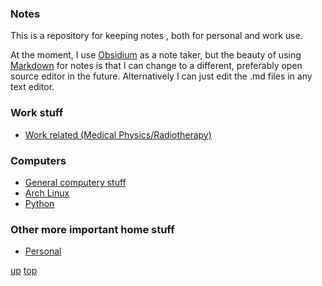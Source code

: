 ### Notes

This is a repository for keeping notes , both for personal and work use.

At the moment, I use [Obsidium](https://help.obsidian.md/Home) as a note taker, but the beauty of using [Markdown](https://github.com/adam-p/markdown-here/wiki/Markdown-Cheatsheet) for notes is that I can change to a different, preferably open source editor in the future. Alternatively I can just edit the .md files in any text editor.

### Work stuff

- [Work related (Medical Physics/Radiotherapy)](work/README.md) 

### Computers

- [General computery stuff](computing/README.md)
- [Arch Linux](arch_linux/README.md)
- [Python](python/README.md)

### Other more important home stuff

- [Personal](personal/README.md)

 [up](README.md)
[top](../README.md)
